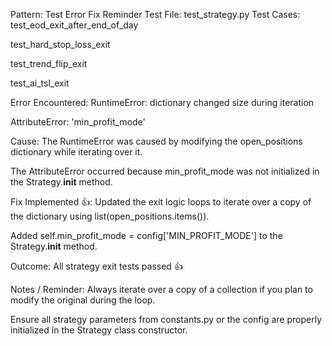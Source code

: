 Pattern: Test Error Fix Reminder
Test File: test_strategy.py
Test Cases:
test_eod_exit_after_end_of_day

test_hard_stop_loss_exit

test_trend_flip_exit

test_ai_tsl_exit

Error Encountered:
RuntimeError: dictionary changed size during iteration

AttributeError: 'min_profit_mode'

Cause:
The RuntimeError was caused by modifying the open_positions dictionary while iterating over it.

The AttributeError occurred because min_profit_mode was not initialized in the Strategy.__init__ method.

Fix Implemented 👍:
Updated the exit logic loops to iterate over a copy of the dictionary using list(open_positions.items()).

Added self.min_profit_mode = config['MIN_PROFIT_MODE'] to the Strategy.__init__ method.

Outcome:
All strategy exit tests passed 👍

Notes / Reminder:
Always iterate over a copy of a collection if you plan to modify the original during the loop.

Ensure all strategy parameters from constants.py or the config are properly initialized in the Strategy class constructor.
